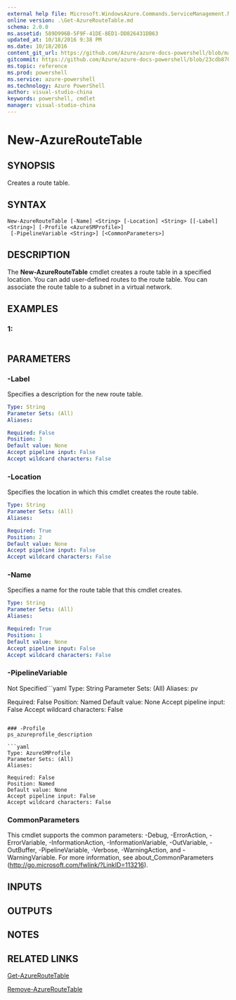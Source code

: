 ```yaml
---
external help file: Microsoft.WindowsAzure.Commands.ServiceManagement.Network.dll-Help.xml
online version: .\Get-AzureRouteTable.md
schema: 2.0.0
ms.assetid: 589D996B-5F9F-41DE-8ED1-DD826431DB63
updated_at: 10/18/2016 9:38 PM
ms.date: 10/18/2016
content_git_url: https://github.com/Azure/azure-docs-powershell/blob/master/azureps-cmdlets-docs/ServiceManagement/Azure.Networking/v1.6.1/New-AzureRouteTable.md
gitcommit: https://github.com/Azure/azure-docs-powershell/blob/23cdb8705d4ab9807c0e21b238f3b134a7d49c7d/azureps-cmdlets-docs/ServiceManagement/Azure.Networking/v1.6.1/New-AzureRouteTable.md
ms.topic: reference
ms.prod: powershell
ms.service: azure-powershell
ms.technology: Azure PowerShell
author: visual-studio-china
keywords: powershell, cmdlet
manager: visual-studio-china
---
```


# New-AzureRouteTable

## SYNOPSIS
Creates a route table.

## SYNTAX

```
New-AzureRouteTable [-Name] <String> [-Location] <String> [[-Label] <String>] [-Profile <AzureSMProfile>]
 [-PipelineVariable <String>] [<CommonParameters>]
```

## DESCRIPTION
The **New-AzureRouteTable** cmdlet creates a route table in a specified location.
You can add user-defined routes to the route table.
You can associate the route table to a subnet in a virtual network.

## EXAMPLES

### 1:
```

```

## PARAMETERS

### -Label
Specifies a description for the new route table.

```yaml
Type: String
Parameter Sets: (All)
Aliases: 

Required: False
Position: 3
Default value: None
Accept pipeline input: False
Accept wildcard characters: False
```

### -Location
Specifies the location in which this cmdlet creates the route table.

```yaml
Type: String
Parameter Sets: (All)
Aliases: 

Required: True
Position: 2
Default value: None
Accept pipeline input: False
Accept wildcard characters: False
```

### -Name
Specifies a name for the route table that this cmdlet creates.

```yaml
Type: String
Parameter Sets: (All)
Aliases: 

Required: True
Position: 1
Default value: None
Accept pipeline input: False
Accept wildcard characters: False
```

### -PipelineVariable
Not Specified```yaml
Type: String
Parameter Sets: (All)
Aliases: pv

Required: False
Position: Named
Default value: None
Accept pipeline input: False
Accept wildcard characters: False
```

### -Profile
ps_azureprofile_description

```yaml
Type: AzureSMProfile
Parameter Sets: (All)
Aliases: 

Required: False
Position: Named
Default value: None
Accept pipeline input: False
Accept wildcard characters: False
```

### CommonParameters
This cmdlet supports the common parameters: -Debug, -ErrorAction, -ErrorVariable, -InformationAction, -InformationVariable, -OutVariable, -OutBuffer, -PipelineVariable, -Verbose, -WarningAction, and -WarningVariable. For more information, see about_CommonParameters (http://go.microsoft.com/fwlink/?LinkID=113216).

## INPUTS

## OUTPUTS

## NOTES

## RELATED LINKS

[Get-AzureRouteTable](.\Get-AzureRouteTable.md)

[Remove-AzureRouteTable](.\Remove-AzureRouteTable.md)


